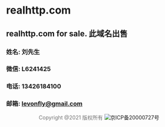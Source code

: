 # realhttp.com


## realhttp.com for sale.    此域名出售

### 姓名: 刘先生
### 微信: L6241425
### 电话: 13426184100
### 邮箱: levonfly@gmail.com




<div style="text-align: center">
	<p style="float:center;height:20px;line-height:20px;margin: 10px 0px 10px 0px;color:#737373;">Copyright @2021 版权所有
		<a target="_blank" href="http://www.beian.miit.gov.cn/" style="display:inline-block;text-decoration:none;height:20px;line-height:20px;"> 
			<img src="https://s1.ax1x.com/2020/07/02/NqYHbQ.png" style="float:left;"/>京ICP备20000727号
		</a>
	</p>
</div>
